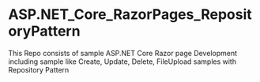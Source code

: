 # ASP.NET_Core_RazorPages_RepositoryPattern
This Repo consists of sample ASP.NET Core Razor page Development including sample like Create, Update, Delete, FileUpload samples with Repository Pattern
